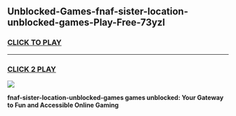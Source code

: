 
## Unblocked-Games-fnaf-sister-location-unblocked-games-Play-Free-73yzl
<h3>
<a href="https://premium76.site?title=fnaf-sister-location-unblocked-games&ref=21A">CLICK TO PLAY</a></h3>
<hr>

<h3>
<a href="https://premium76.site?title=fnaf-sister-location-unblocked-games&ref=21A">CLICK 2 PLAY</a>
  
</h3>

<a href="https://premium76.site?title=fnaf-sister-location-unblocked-games&ref=21A"><img src="https://clearcache.store/games.png"></a>


**fnaf-sister-location-unblocked-games games unblocked: Your Gateway to Fun and Accessible Online Gaming**
